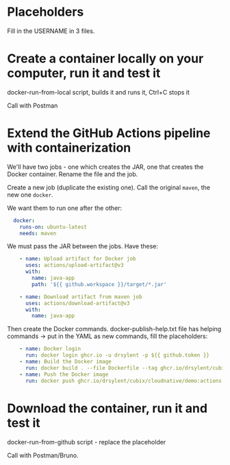 # Placeholders

Fill in the USERNAME in 3 files.

# Create a container locally on your computer, run it and test it

docker-run-from-local script, builds it and runs it, Ctrl+C stops it

Call with Postman

# Extend the GitHub Actions pipeline with containerization

We'll have two jobs - one which creates the JAR, one that creates the Docker container. Rename the file and the job.

Create a new job (duplicate the existing one). Call the original `maven`, the new one `docker`.

We want them to run one after the other:

```yaml
  docker:
    runs-on: ubuntu-latest
    needs: maven
```

We must pass the JAR between the jobs. Have these:

```yaml
    - name: Upload artifact for Docker job
      uses: actions/upload-artifact@v3
      with:
        name: java-app
        path: '${{ github.workspace }}/target/*.jar'
```

```yaml
    - name: Download artifact from maven job
      uses: actions/download-artifact@v3
      with:
        name: java-app
```

Then create the Docker commands. docker-publish-help.txt file has helping commands -> put in the YAML as new commands, fill the placeholders:

```yaml
    - name: Docker login
      run: docker login ghcr.io -u drsylent -p ${{ github.token }}
    - name: Build the Docker image
      run: docker build . --file Dockerfile --tag ghcr.io/drsylent/cubix/cloudnative/demo:actions
    - name: Push the Docker image
      run: docker push ghcr.io/drsylent/cubix/cloudnative/demo:actions
```

# Download the container, run it and test it

docker-run-from-github script - replace the placeholder

Call with Postman/Bruno.

